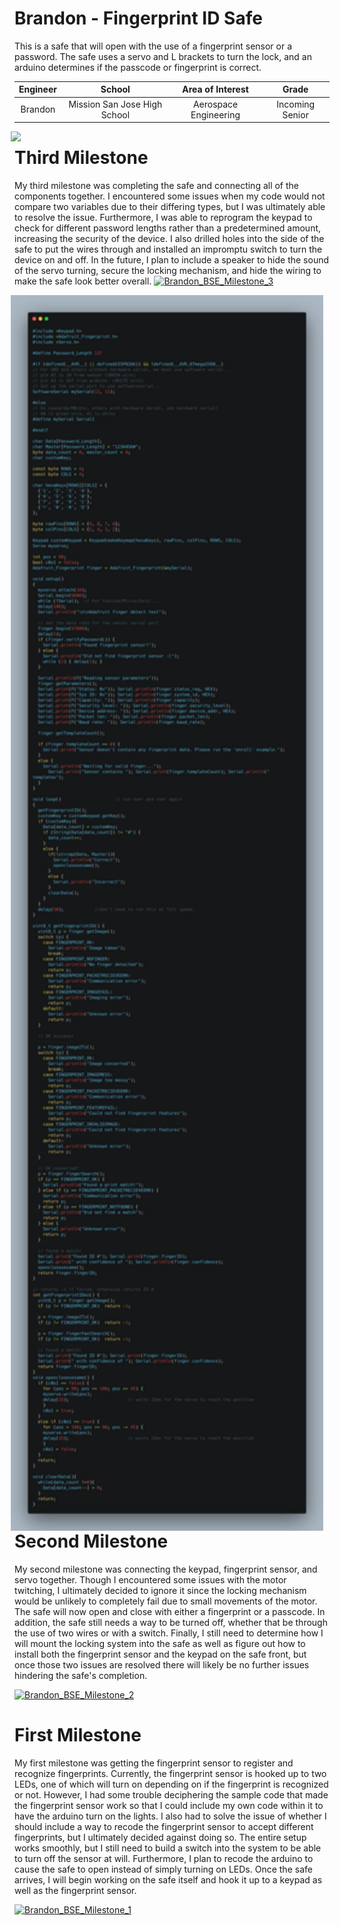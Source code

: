 # Brandon - Fingerprint ID Safe
This is a safe that will open with the use of a fingerprint sensor or a password. The safe uses a servo and L brackets to turn the lock, and an arduino determines if the passcode or fingerprint is correct.

| **Engineer** | **School** | **Area of Interest** | **Grade** |
|:--:|:--:|:--:|:--:|
| Brandon | Mission San Jose High School | Aerospace Engineering | Incoming Senior

<img src="Images/Fingerprint_Safe.png" width=500 align=center style="float:right; padding-right:10px">
  
# Third Milestone
My third milestone was completing the safe and connecting all of the components together. I encountered some issues when my code would not compare two variables due to their differing types, but I was ultimately able to resolve the issue. Furthermore, I was able to reprogram the keypad to check for different password lengths rather than a predetermined amount, increasing the security of the device. I also drilled holes into the side of the safe to put the wires through and installed an impromptu switch to turn the device on and off. In the future, I plan to include a speaker to hide the sound of the servo turning, secure the locking mechanism, and hide the wiring to make the safe look better overall.
[![Brandon_BSE_Milestone_3](https://res.cloudinary.com/marcomontalbano/image/upload/v1627068457/video_to_markdown/images/youtube--Uc2ganH2Gj8-c05b58ac6eb4c4700831b2b3070cd403.jpg)](https://youtu.be/Uc2ganH2Gj8 "Brandon_BSE_Milestone_3")

<img src="Images/carbon.png" width=500 align=center style="float:right; padding-right:10px">

# Second Milestone
My second milestone was connecting the keypad, fingerprint sensor, and servo together. Though I encountered some issues with the motor twitching, I ultimately decided to ignore it since the locking mechanism would be unlikely to completely fail due to small movements of the motor. The safe will now open and close with either a fingerprint or a passcode. In addition, the safe still needs a way to be turned off, whether that be through the use of two wires or with a switch. Finally, I still need to determine how I will mount the locking system into the safe as well as figure out how to install both the fingerprint sensor and the keypad on the safe front, but once those two issues are resolved there will likely be no further issues hindering the safe's completion. 

[![Brandon_BSE_Milestone_2](https://res.cloudinary.com/marcomontalbano/image/upload/v1626728291/video_to_markdown/images/youtube--I83nSq2WgB8-c05b58ac6eb4c4700831b2b3070cd403.jpg)](https://www.youtube.com/watch?v=I83nSq2WgB8 "Brandon_BSE_Milestone_2")
# First Milestone
  

My first milestone was getting the fingerprint sensor to register and recognize fingerprints. Currently, the fingerprint sensor is hooked up to two LEDs, one of which will turn on depending on if the fingerprint is recognized or not. However, I had some trouble deciphering the sample code that made the fingerprint sensor work so that I could include my own code within it to have the arduino turn on the lights. I also had to solve the issue of whether I should include a way to recode the fingerprint sensor to accept different fingerprints, but I ultimately decided against doing so. The entire setup works smoothly, but I still need to build a switch into the system to be able to turn off the sensor at will. Furthermore, I plan to recode the arduino to cause the safe to open instead of simply turning on LEDs. Once the safe arrives, I will begin working on the safe itself and hook it up to a keypad as well as the fingerprint sensor.

[![Brandon_BSE_Milestone_1](https://res.cloudinary.com/marcomontalbano/image/upload/v1625867477/video_to_markdown/images/youtube--4L7ZH8PyfzY-c05b58ac6eb4c4700831b2b3070cd403.jpg)](https://www.youtube.com/watch?v=4L7ZH8PyfzY "Brandon_BSE_Milestone_1")
